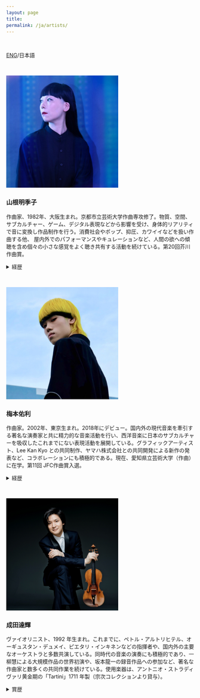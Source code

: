 ```yaml
---
layout: page
title: 
permalink: /ja/artists/
---
```


&nbsp;

[ENG](https://mumyo.org/artists/)/日本語

&nbsp;

<img src="yamanes.jpg" width="300"/>

### 山根明季子
  
作曲家、1982年、大阪生まれ。京都市立芸術大学作曲専攻修了。物質、空間、サブカルチャー、ゲーム、デジタル表現などから影響を受け、身体的リアリティで音に変換し作品制作を行う。消費社会やポップ、抑圧、カワイイなどを扱い作曲する他、 屋内外でのパフォーマンスやキュレーションなど、人間の欲への傾聴を含め個々の小さな感覚をよく聴き共有する活動を続けている。第20回芥川作曲賞。

<details>
<summary>経歴</summary>
  
- 2020年：サントリーホールサマーフェスティバル (東京)
- 2018年：ワルシャワの秋 国立放送交響楽団 (ポーランド)
- 2018年：東京現音計画#10 監修
- 2016年：アルスムジカ音楽祭 LAPS ENSEMBLE (ベルギー)
- 2015年：第9回浜松国際ピアノコンクール課題曲
- 2010年：NHK交響楽団 Music Tomorrow (東京)
- 2009年：いずみシンフォニエッタ大阪 第22回定期
- 2008年：読売日本交響楽団 第471回定期演奏会 (東京)
- 2006年：ロワイヨモン「新しき声」招待参加 (フランス)

[akikoyamane.com](https://akikoyamane.com/)
</details>

&nbsp;

<img src="umemotos.jpg" width="300"/>

### 梅本佑利
  
作曲家。2002年、東京生まれ。2018年にデビュー。国内外の現代音楽を牽引する著名な演奏家と共に精力的な音楽活動を行い、西洋音楽に日本のサブカルチャーを吸収したこれまでにない表現活動を展開している。グラフィックアーティスト、Lee Kan Kyo との共同制作、ヤマハ株式会社との共同開発による新作の発表など、コラボレーションにも積極的である。現在、愛知県立芸術大学（作曲）に在学。第11回 JFC作曲賞入選。

<details>
<summary>経歴</summary>

- 2022年　東京・春・音楽祭
- 2022年　個展「電話音楽」
- 2021年　仙台クラシックフェスティバル
- 2019年　ボンクリフェス (東京芸術劇場)

[yuriumemoto.com](https://www.yuriumemoto.com/)
</details>

&nbsp;

<img src="naritas.jpg" width="300"/>

### 成田達輝

ヴァイオリニスト、1992 年生まれ。これまでに、ペトル・アルトリヒテル、オーギュスタン・デュメイ、ピエタリ・インキネンなどの指揮者や、国内外の主要なオーケストラと多数共演している。同時代の音楽の演奏にも積極的であり、一柳慧による大規模作品の世界初演や、坂本龍一の録音作品への参加など、著名な作曲家と数多くの共同作業を続けている。使用楽器は、アントニオ・ストラディヴァリ黄金期の「Tartini」1711 年製（宗次コレクションより貸与）。

<details>
<summary>賞歴</summary>

- 2013年：仙台国際音楽コンクール 第2位
- 2012年：エリザベート王妃国際音楽コンクール 第2位
- 2010年：ロン＝ティボー国際コンクール 第2位

[tatsukinarita.com](https://tatsukinarita.com/)
</details>
